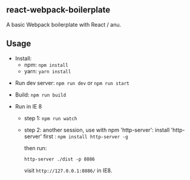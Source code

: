 react-webpack-boilerplate
-----------------------------------------
A basic Webpack boilerplate with React / anu.

## Usage
- Install:
    - npm: `npm install`
    - yarn: `yarn install`

* Run dev server:
    `npm run dev` or `npm run start`

* Build:
    `npm run build`

* Run in IE 8
    + step 1:
        `npm run watch`
    
    + step 2:
        another session, use with npm 'http-server':
        install 'http-server' first : `npm install http-server -g`

        then run:

        `http-server ./dist -p 8086`

        visit `http://127.0.0.1:8086/` in IE8.

